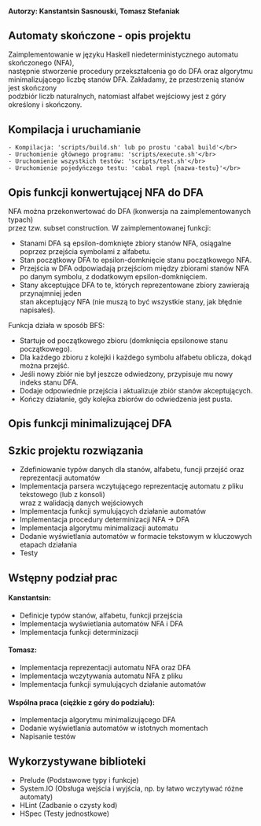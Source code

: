 
#### Autorzy: Kanstantsin Sasnouski, Tomasz Stefaniak

## Automaty skończone - opis projektu
Zaimplementowanie w języku Haskell niedeterministycznego automatu skończonego (NFA),</br>
następnie stworzenie procedury przekształcenia go do DFA oraz algorytmu</br>
minimalizującego liczbę stanów DFA. Zakładamy, że przestrzenią stanów jest skończony</br>
podzbiór liczb naturalnych, natomiast alfabet wejściowy jest z góry określony i skończony.

## Kompilacja i uruchamianie
    - Kompilacja: 'scripts/build.sh' lub po prostu 'cabal build'</br>
    - Uruchomienie głównego programu: 'scripts/execute.sh'</br>
    - Uruchomienie wszystkich testów: 'scripts/test.sh'</br>
    - Uruchomienie pojedyńczego testu: 'cabal repl {nazwa-testu}'</br>

## Opis funkcji konwertującej NFA do DFA
NFA można przekonwertować do DFA (konwersja na zaimplementowanych typach)</br>
przez tzw. subset construction. W zaimplementowanej funkcji:
- Stanami DFA są epsilon-domknięte zbiory stanów NFA, osiągalne poprzez przejścia symbolami z alfabetu.
- Stan początkowy DFA to epsilon-domknięcie stanu początkowego NFA.
- Przejścia w DFA odpowiadają przejściom między zbiorami stanów NFA po danym symbolu, z dodatkowym epsilon-domknięciem.
- Stany akceptujące DFA to te, których reprezentowane zbiory zawierają przynajmniej jeden</br> stan akceptujący NFA (nie muszą to być wszystkie stany, jak błędnie napisałeś).

Funkcja działa w sposób BFS:
- Startuje od początkowego zbioru (domknięcia epsilonowe stanu początkowego).
- Dla każdego zbioru z kolejki i każdego symbolu alfabetu oblicza, dokąd można przejść.
- Jeśli nowy zbiór nie był jeszcze odwiedzony, przypisuje mu nowy indeks stanu DFA.
- Dodaje odpowiednie przejścia i aktualizuje zbiór stanów akceptujących.
- Kończy działanie, gdy kolejka zbiorów do odwiedzenia jest pusta.

## Opis funkcji minimalizującej DFA

## Szkic projektu rozwiązania
- Zdefiniowanie typów danych dla stanów, alfabetu, funcji przejść oraz reprezentacji automatów
- Implementacja parsera wczytującego reprezentację automatu z pliku tekstowego (lub z konsoli)</br> 
wraz z walidacją danych wejściowych
- Implementacja funkcji symulujących działanie automatów
- Implementacja procedury determinizacji NFA -> DFA
- Implementacja algorytmu minimalizacji automatu
- Dodanie wyświetlania automatów w formacie tekstowym w kluczowych etapach działania
- Testy

## Wstępny podział prac
#### Kanstantsin:
- Definicje typów stanów, alfabetu, funkcji przejścia
- Implementacja wyświetlania automatów NFA i DFA
- Implementacja funkcji determinizacji

#### Tomasz: 
- Implementacja reprezentacji automatu NFA oraz DFA
- Implementacja wczytywania automatu NFA z pliku
- Implementacja funkcji symulujących działanie automatów

#### Wspólna praca (ciężkie z góry do podziału):
- Implementacja algorytmu minimalizującego DFA
- Dodanie wyświetlania automatów w istotnych momentach
- Napisanie testów

## Wykorzystywane biblioteki
- Prelude (Podstawowe typy i funkcje)
- System.IO (Obsługa wejścia i wyjścia, np. by łatwo wczytywać różne automaty)
- HLint (Zadbanie o czysty kod)
- HSpec (Testy jednostkowe)
